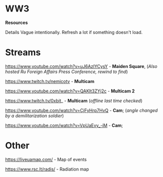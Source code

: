 # WW3
**Resources**

Details Vague intentionally.
Refresh a lot if something doesn't load.

# Streams


https://www.youtube.com/watch?v=uJ6AzlYCysY - **Maiden Square**, (_Also hosted Ru Foreign Affairs Press Conference, rewind to find_)

https://www.twitch.tv/nemicotv - **Multicam**

https://www.youtube.com/watch?v=QAKIt3ZYj2c - **Multicam 2**

https://www.twitch.tv/0xbit_ - **Multicam** (_offline last time checked_)



https://www.youtube.com/watch?v=CjFyHrp7HvQ - **Cam**; (_angle changed by a demilitarization soldier_)

https://www.youtube.com/watch?v=VpUaEvy_-iM - **Cam**;


# Other
https://liveuamap.com/ - Map of events

https://www.rsc.lt/radis/ - Radiation map
